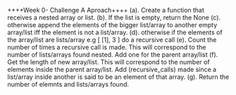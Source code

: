 ++++Week 0- Challenge A Aproach++++
	(a). Create a function that receives a nested array or list.
	(b). If the list is empty, return the None
	(c). otherwise append the elements of the bigger list/array to another empty array/list iff the element 	is not a list/array.
	(d). otherwise if the elements of the array/list are lists/array e.g [ [1], 3 ] do a recursive call
	(e). Count the number of times a recursive call is made. This will correspond to the number
		of lists/arrays found nested. Add one for the parent array/list
	(f). Get the length of new array/list. This will correspond to the number of elements inside the 
		parent array/list. Add (recursive_calls) made since a list/array inside another is said to be 
		an element of that array.
	(g). Return the number of elemnts and lists/arrays found.
